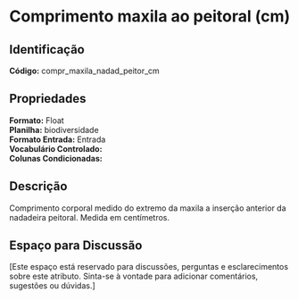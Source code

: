 # Comprimento maxila ao peitoral (cm)

## Identificação
**Código:** compr_maxila_nadad_peitor_cm

## Propriedades
**Formato:** Float  
**Planilha:** biodiversidade  
**Formato Entrada:** Entrada  
**Vocabulário Controlado:**   
**Colunas Condicionadas:**   

## Descrição
Comprimento corporal medido do extremo da maxila a inserção anterior da nadadeira peitoral. Medida em centímetros.

## Espaço para Discussão
[Este espaço está reservado para discussões, perguntas e esclarecimentos sobre este atributo. Sinta-se à vontade para adicionar comentários, sugestões ou dúvidas.]

